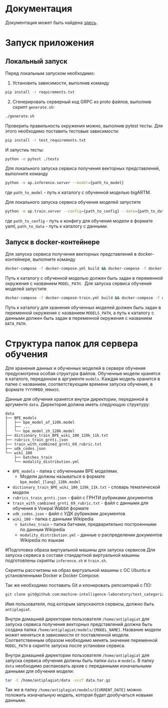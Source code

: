 # Документация
Документация может быть найдена [здесь](https://text-categorization.readthedocs.io/ru/documentation/).

# Запуск приложения
## Локальный запуск
Перед локальным запуском необходимо:
1. Установить зависимости, выполнив команду
```bash
pip install -r requirements.txt
```
2. Сгенерировать серверный код GRPC из proto файлов, выполнив скрипт `generate.sh`:
```bash
./generate.sh
```
Проверить правильность окружения можно, выполнив pytest тесты. Для этого необходимо поставить тестовые зависимости:
```bash
pip install -r test_requirements.txt
```
И запустиь тесты:
```bash
python -m pytest ./tests
```
Для локального запуска сервиса получения векторных представлений, выполните команду
```bash
python -m ap.inference.server --model={path_to_model}
```
где `path_to_model` - путь к каталогу с обученной моделью bigARTM.

Для локального запуска сервиса обучения моделей запустите
```bash
python -m ap.train.server --config={path_to_config} --data={path_to_data}
```
где `path_to_config` - путь к конфигу для обучения модели в формате yaml, `path_to_data` - путь к каталогу с данными.

## Запуск в docker-контейнере
Для запуска сервиса получения векторных представлений в docker-контейнере, выполните команду
```bash
docker-compose -f docker-compose.yml build && docker-compose -f docker-compose.yml up
```
Путь к каталогу с обученной моделью должен быть задан в переменной окружения с названием `MODEL_PATH`.
​
Для запуска сервиса обучения моделей запустите
```bash
docker-compose -f docker-compose-train.yml build && docker-compose -f docker-compose-train.yml up
```
Путь к каталогу для хранения обученных моделей должен быть задан в переменной окружения с названием `MODELS_PATH`, а путь к каталогу с данными должен быть задан в переменной окружения с названием `DATA_PATH`.
# Структура папок для сервера обучения
Для хранения данных и обученных моделей в сервере обучения предусмотрена особая структура файлов.
Обученные модели хранятся в каталоге, переданном в аргументе `models`. Каждая модель хранится в папке с названием, соответствующим времени запуска обучения, в формате `YYYYMMDD_HHmmSS`.

Данные для обучения хранятся внутри директории, переданной в аргументе `data`. Директория должна иметь следующую структуру:
```
data
├── BPE_models
│   ├── bpe_model_af_120k.model
│   ├── ...
│   └── bpe_model_zh_120k.model
├── dictionary_train_BPE_wiki_100_120k_11k.txt
├── rubrics_train_grnti.json
├── train_with_combined_grnti_69_rubric.txt
├── udk_codes.json
└── wiki_100
    ├── batches_train
    └── modality_distribution.yml
```

* `BPE_models` - папка с обученными BPE моделями.
    * Модели должны называться в формате `bpe_model_{lang}_120k.model`
* `dictionary_train_BPE_wiki_100_120k_11k.txt` - словарь тематической модели
* `rubrics_train_grnti.json` - файл с ГРНТИ рубриками документов
* `train_with_combined_grnti_69_rubric.txt` - файл с данными для обучения в Vowpal Wabbit формате
* `udk_codes.json` - файл с УДК рубриками документов
* `wiki_100` - папка с данными Wikipedia
    * `batches_train` - папка батчами, предварительно построенными по данным Wikipedia
    * `modality_distribution.yml` - данные о распределении документов Wikipedia по языкам


#Подготовка образа виртуальной машины для запуска сервисов
Для запуска сервиса в составе стандартной виртуальной машины подготовлены скрипты `inference.sh` и `train.sh`. 

Скрипты рассчитаны на образ виртуальной машины с ОС Ubuntu и установленными Docker и Docker Compose.

Так же необходимо поставить Git и клонировать репозиторий с ПО:
```bash 
git clone git@github.com:machine-intelligence-laboratory/text_categorization.git
```
 
Имя пользователя, под которым запускаются сервисы, должно быть `antiplagiat`.

Внутри домашней директории пользователя `/home/antiplagiat` для запуска сервиса получения векторных представлений должна быть создана папка `/home/antiplagiat/models/{MODEL_NAME}`. Название модели может меняться в зависимости от поставленной модели. Соответственным образом необходимо менять значение переменной `MODEL_PATH` в скрипте запуска после установки сервиса.

Внутри домашней директории пользователя `/home/antiplagiat` для запуска сервиса обучения должны быть папки `data` и `models`. В папку `data` необходимо распаковать архив с переданными изначальными данными для обучения модели:
```bash
tar -C /home/antiplagiat/data -xvzf data.tar.gz 
```
Так же в папку `/home/antiplagiat/models/{CURRENT_DATE}` можно положить изначальную модель, которая будет дообучаться новыми данными.
